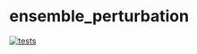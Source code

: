 # ensemble_perturbation

[![tests](https://github.com/zacharyburnettNOAA/ensemble_perturbation/workflows/tests/badge.svg)](https://github.com/zacharyburnettNOAA/ensemble_perturbation/actions)
